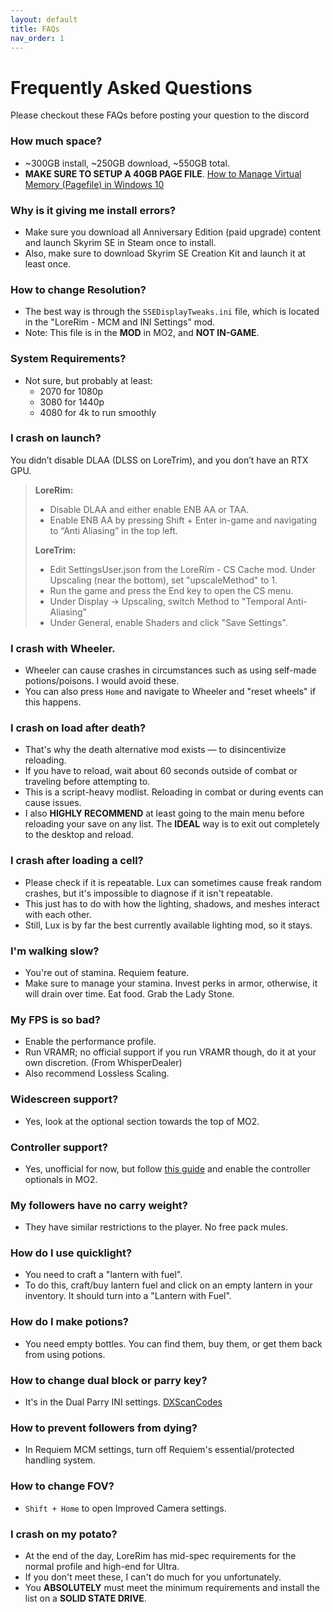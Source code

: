 ```yaml
---
layout: default
title: FAQs
nav_order: 1
---
```

# Frequently Asked Questions
Please checkout these FAQs before posting your question to the discord

### How much space?
- ~300GB install, ~250GB download, ~550GB total.
- **MAKE SURE TO SETUP A 40GB PAGE FILE**. [How to Manage Virtual Memory (Pagefile) in Windows 10](https://www.tomshardware.com/news/how-to-manage-virtual-memory-pagefile-windows-10,36929.html)

### Why is it giving me install errors?
- Make sure you download all Anniversary Edition (paid upgrade) content and launch Skyrim SE in Steam once to install.
- Also, make sure to download Skyrim SE Creation Kit and launch it at least once.

### How to change Resolution?
- The best way is through the `SSEDisplayTweaks.ini` file, which is located in the "LoreRim - MCM and INI Settings" mod.
- Note: This file is in the **MOD** in MO2, and **NOT IN-GAME**.

### System Requirements?
- Not sure, but probably at least:
  - 2070 for 1080p
  - 3080 for 1440p
  - 4080 for 4k to run smoothly

### I crash on launch?
You didn’t disable DLAA (DLSS on LoreTrim), and you don’t have an RTX GPU.
>**LoreRim:**
> - Disable DLAA and either enable ENB AA or TAA.
> - Enable ENB AA by pressing Shift + Enter in-game and navigating to “Anti Aliasing” in the top left.
>
> **LoreTrim:**
> - Edit SettingsUser.json from the LoreRim - CS Cache mod. Under Upscaling (near the bottom), set "upscaleMethod" to 1.
> - Run the game and press the End key to open the CS menu.
> - Under Display -> Upscaling, switch Method to "Temporal Anti-Aliasing"
> - Under General, enable Shaders and click "Save Settings".

### I crash with Wheeler.
- Wheeler can cause crashes in circumstances such as using self-made potions/poisons. I would avoid these.
- You can also press `Home` and navigate to Wheeler and "reset wheels" if this happens.

### I crash on load after death?
- That's why the death alternative mod exists — to disincentivize reloading.
- If you have to reload, wait about 60 seconds outside of combat or traveling before attempting to.
- This is a script-heavy modlist. Reloading in combat or during events can cause issues.
- I also **HIGHLY RECOMMEND** at least going to the main menu before reloading your save on any list. The **IDEAL** way is to exit out completely to the desktop and reload.

### I crash after loading a cell?
- Please check if it is repeatable. Lux can sometimes cause freak random crashes, but it's impossible to diagnose if it isn't repeatable.
- This just has to do with how the lighting, shadows, and meshes interact with each other.
- Still, Lux is by far the best currently available lighting mod, so it stays.

### I'm walking slow?
- You're out of stamina. Requiem feature.
- Make sure to manage your stamina. Invest perks in armor, otherwise, it will drain over time. Eat food. Grab the Lady Stone.

### My FPS is so bad?
- Enable the performance profile.
- Run VRAMR; no official support if you run VRAMR though, do it at your own discretion. (From WhisperDealer)
- Also recommend Lossless Scaling.

### Widescreen support?
- Yes, look at the optional section towards the top of MO2.

### Controller support?
- Yes, unofficial for now, but follow [this guide](https://www.nexusmods.com/skyrimspecialedition/mods/111887) and enable the controller optionals in MO2.

### My followers have no carry weight?
- They have similar restrictions to the player. No free pack mules.

### How do I use quicklight?
- You need to craft a "lantern with fuel".
- To do this, craft/buy lantern fuel and click on an empty lantern in your inventory. It should turn into a "Lantern with Fuel".

### How do I make potions?
- You need empty bottles. You can find them, buy them, or get them back from using potions.

### How to change dual block or parry key?
- It's in the Dual Parry INI settings. [DXScanCodes](https://ck.uesp.net/wiki/Input_Script#DXScanCodes)

### How to prevent followers from dying?
- In Requiem MCM settings, turn off Requiem's essential/protected handling system.

### How to change FOV?
- `Shift + Home` to open Improved Camera settings.

### I crash on my potato?
- At the end of the day, LoreRim has mid-spec requirements for the normal profile and high-end for Ultra.
- If you don't meet these, I can't do much for you unfortunately.
- You **ABSOLUTELY** must meet the minimum requirements and install the list on a **SOLID STATE DRIVE**.